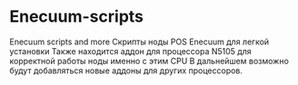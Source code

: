 # Enecuum-scripts
Enecuum scripts and more
Скрипты ноды POS Enecuum для легкой установки
Также находится аддон для процессора N5105 для корректной работы ноды именно с этим CPU
В дальнейшем возможно будут добавляться новые аддоны для других процессоров.
